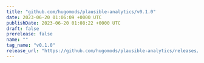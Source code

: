 ```yaml
---
title: "github.com/hugomods/plausible-analytics/v0.1.0"
date: 2023-06-20 01:06:09 +0000 UTC
publishDate: 2023-06-20 01:08:22 +0000 UTC
draft: false
prerelease: false
name: ""
tag_name: "v0.1.0"
release_url: "https://github.com/hugomods/plausible-analytics/releases/tag/v0.1.0"
---
```




